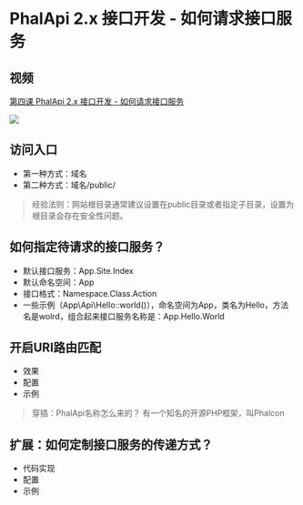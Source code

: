 # PhalApi 2.x 接口开发 - 如何请求接口服务

## 视频
[第四课 PhalApi 2.x 接口开发 - 如何请求接口服务](https://www.bilibili.com/video/av83734878)

[![](http://cdn7.okayapi.com/yesyesapi_20200118215334_a04c5c973772b2a4c7e2519f33d35ee5.png)](https://www.bilibili.com/video/av83734878)

## 访问入口
+ 第一种方式：域名
+ 第二种方式：域名/public/

> 经验法则：网站根目录通常建议设置在public目录或者指定子目录，设置为根目录会存在安全性问题。

## 如何指定待请求的接口服务？
+ 默认接口服务：App.Site.Index
+ 默认命名空间：App
+ 接口格式：Namespace.Class.Action
+ 一些示例（App\Api\Hello::world()），命名空间为App，类名为Hello，方法名是wolrd，组合起来接口服务名称是：App.Hello.World

## 开启URI路由匹配
+ 效果
+ 配置
+ 示例

> 穿插：PhalApi名称怎么来的？ 有一个知名的开源PHP框架，叫Phalcon

## 扩展：如何定制接口服务的传递方式？
+ 代码实现
+ 配置
+ 示例


